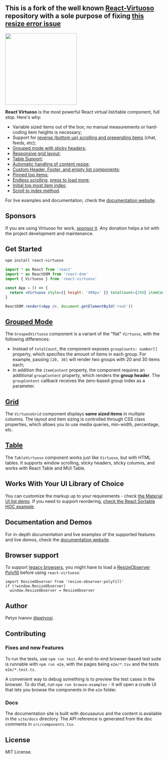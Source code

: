 
## This is a fork of the well known [React-Virtuoso](https://github.com/petyosi/react-virtuoso) repository with a sole purpose of fixing [this resize error issue](https://github.com/petyosi/react-virtuoso/issues/965)

<img src="https://user-images.githubusercontent.com/13347/101237112-ec4c6000-36de-11eb-936d-4b6b7ec94976.png" width="229" />

**React Virtuoso** is the most powerful React virtual list/table component, full stop. Here's why:

- Variable sized items out of the box; no manual measurements or hard-coding item heights is necessary;
- Support for [reverse (bottom up) scrolling and prepending items](https://virtuoso.dev/prepend-items/) (chat, feeds, etc);
- [Grouped mode with sticky headers](https://virtuoso.dev/grouped-by-first-letter/);
- [Responsive grid layout](https://virtuoso.dev/grid-responsive-columns/);
- [Table Support](https://virtuoso.dev/hello-table/);
- [Automatic handling of content resize](https://virtuoso.dev/auto-resizing/);
- [Custom Header, Footer, and empty list components](https://virtuoso.dev/customize-structure/);
- [Pinned top items](https://virtuoso.dev/top-items/);
- [Endless scrolling](https://virtuoso.dev/endless-scrolling/), [press to load more](https://virtuoso.dev/press-to-load-more/);
- [Initial top most item index](https://virtuoso.dev/initial-index/);
- [Scroll to index method](https://virtuoso.dev/scroll-to-index/).

For live examples and documentation, check the [documentation website](https://virtuoso.dev).

## Sponsors

If you are using Virtuoso for work, [sponsor it](https://github.com/sponsors/petyosi). Any donation helps a lot with the project development and maintenance.

## Get Started

```sh
npm install react-virtuoso
```

```jsx
import * as React from 'react'
import * as ReactDOM from 'react-dom'
import { Virtuoso } from 'react-virtuoso'

const App = () => {
  return <Virtuoso style={{ height: '400px' }} totalCount={200} itemContent={index => <div>Item {index}</div>} />
}

ReactDOM.render(<App />, document.getElementById('root'))
```

## [Grouped Mode](https://virtuoso.dev/grouped-by-first-letter/)

The `GroupedVirtuoso` component is a variant of the "flat" `Virtuoso`, with the following differences:

- Instead of `totalCount`, the component exposes `groupCounts: number[]` property, which specifies the amount of items in each group.
  For example, passing `[20, 30]` will render two groups with 20 and 30 items each;
- In addition the `itemContent` property, the component requires an additional `groupContent` property,
  which renders the **group header**. The `groupContent` callback receives the zero-based group index as a parameter.

## [Grid](https://virtuoso.dev/grid-responsive-columns/)

The `VirtuosoGrid` component displays **same sized items** in multiple columns.
The layout and item sizing is controlled through CSS class properties, which allows you to use media queries, min-width, percentage, etc.

## [Table](https://virtuoso.dev/hello-table/)

The `TableVirtuoso` component works just like `Virtuoso`, but with HTML tables.
It supports window scrolling, sticky headers, sticky columns, and works with React Table and MUI Table.

## Works With Your UI Library of Choice

You can customize the markup up to your requirements - check [the Material UI list demo](https://virtuoso.dev/material-ui-endless-scrolling/).
If you need to support reordering, [check the React Sortable HOC example](https://virtuoso.dev/react-sortable-hoc/).

## Documentation and Demos

For in-depth documentation and live examples of the supported features and live demos, check the [documentation website](https://virtuoso.dev).

## Browser support

To support [legacy browsers](https://caniuse.com/resizeobserver), you might have to load a [ResizeObserver Polyfill](https://www.npmjs.com/package/resize-observer-polyfill) before using `react-virtuoso`:

```
import ResizeObserver from 'resize-observer-polyfill'
if (!window.ResizeObserver)
  window.ResizeObserver = ResizeObserver
```

## Author

Petyo Ivanov [@petyosi](//twitter.com/petyosi).

## Contributing

### Fixes and new Features

To run the tests, use `npm run test`.
An end-to-end browser-based test suite is runnable with `npm run e2e`, with the pages being `e2e/*.tsx` and the tests `e2e/*.test.ts`.

A convenient way to debug something is to preview the test cases in the browser.
To do that, run `npm run browse-examples` - it will open a crude UI that lets you browse the components in the `e2e` folder.

### Docs

The documentation site is built with docusaurus and the content is available in the `site/docs` directory.
The API reference is generated from the doc comments in `src/components.tsx`.

## License

MIT License.
